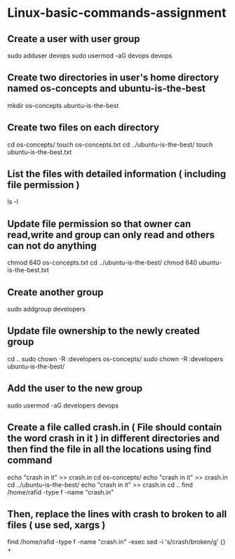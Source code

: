 # Linux-basic-commands-assignment

## Create a user with user group
sudo adduser devops
sudo usermod -aG devops devops

## Create two directories in user's home directory named os-concepts and ubuntu-is-the-best
mkdir os-concepts ubuntu-is-the-best

## Create two files on each directory
cd os-concepts/
touch os-concepts.txt
cd ../ubuntu-is-the-best/
touch ubuntu-is-the-best.txt

## List the files with detailed information ( including file permission )
ls -l

## Update file permission so that owner can read,write and group can only read and others can not do anything
chmod 640 os-concepts.txt 
cd ../ubuntu-is-the-best/
chmod 640 ubuntu-is-the-best.txt

## Create another group
sudo addgroup developers

## Update file ownership to the newly created group
cd ..
sudo chown -R :developers os-concepts/
sudo chown -R :developers ubuntu-is-the-best/

## Add the user to the new group
sudo usermod -aG developers devops

## Create a file called crash.in ( File should contain the word crash in it ) in different directories and then find the file in all the locations using find command
echo "crash in it" >> crash.in
cd os-concepts/
echo "crash in it" >> crash.in
cd ../ubuntu-is-the-best/
echo "crash in it" >> crash.in
cd ..
find /home/rafid -type f -name "crash.in"

## Then, replace the lines with crash to broken to all files ( use sed, xargs )
find /home/rafid -type f -name "crash.in" -exec sed -i 's/crash/broken/g' {} +








